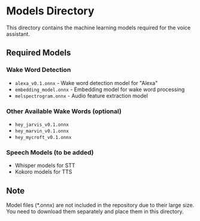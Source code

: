 # Models Directory

This directory contains the machine learning models required for the voice assistant.

## Required Models

### Wake Word Detection
- `alexa_v0.1.onnx` - Wake word detection model for "Alexa"
- `embedding_model.onnx` - Embedding model for wake word processing
- `melspectrogram.onnx` - Audio feature extraction model

### Other Available Wake Words (optional)
- `hey_jarvis_v0.1.onnx`
- `hey_marvin_v0.1.onnx`
- `hey_mycroft_v0.1.onnx`

### Speech Models (to be added)
- Whisper models for STT
- Kokoro models for TTS

## Note
Model files (*.onnx) are not included in the repository due to their large size.
You need to download them separately and place them in this directory.
